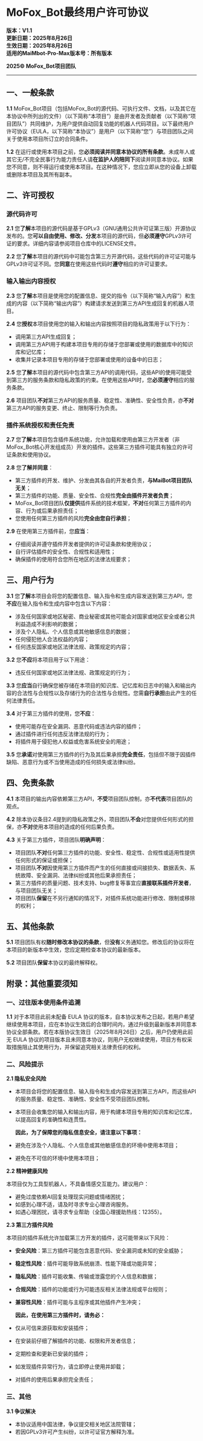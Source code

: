# **MoFox_Bot最终用户许可协议**  
**版本：V1.1**  
**更新日期：2025年8月26日**  
**生效日期：2025年8月26日**  
**适用的MaiMbot-Pro-Max版本号：所有版本**   

**2025© MoFox_Bot项目团队**

---

## 一、一般条款

**1.1** MoFox_Bot项目（包括MoFox_Bot的源代码、可执行文件、文档，以及其它在本协议中所列出的文件）（以下简称“本项目”）是由开发者及贡献者（以下简称“项目团队”）共同维护，为用户提供自动回复功能的机器人代码项目。以下最终用户许可协议（EULA，以下简称“本协议”）是用户（以下简称“您”）与项目团队之间关于使用本项目所订立的合同条件。

**1.2** 在运行或使用本项目之前，您**必须阅读并同意本协议的所有条款**。未成年人或其它无/不完全民事行为能力责任人请**在监护人的陪同下**阅读并同意本协议。如果您不同意，则不得运行或使用本项目。在这种情况下，您应立即从您的设备上卸载或删除本项目及其所有副本。


## 二、许可授权

### 源代码许可
**2.1** 您**了解**本项目的源代码是基于GPLv3（GNU通用公共许可证第三版）开源协议发布的。您**可以自由使用、修改、分发**本项目的源代码，但**必须遵守**GPLv3许可证的要求。详细内容请参阅项目仓库中的LICENSE文件。

**2.2** 您**了解**本项目的源代码中可能包含第三方开源代码，这些代码的许可证可能与GPLv3许可证不同。您**同意**在使用这些代码时**遵守**相应的许可证要求。


### 输入输出内容授权

**2.3** 您**了解**本项目是使用您的配置信息、提交的指令（以下简称“输入内容”）和生成的内容（以下简称“输出内容”）构建请求发送到第三方API生成回复的机器人项目。

**2.4** 您**授权**本项目使用您的输入和输出内容按照项目的隐私政策用于以下行为：
   - 调用第三方API生成回复；
   - 调用第三方API用于构建本项目专用的存储于您部署或使用的数据库中的知识库和记忆库；
   - 收集并记录本项目专用的存储于您部署或使用的设备中的日志；

**2.5** 您**了解**本项目的源代码中包含第三方API的调用代码，这些API的使用可能受到第三方的服务条款和隐私政策的约束。在使用这些API时，您**必须遵守**相应的服务条款。

**2.6** 项目团队**不对**第三方API的服务质量、稳定性、准确性、安全性负责，亦**不对**第三方API的服务变更、终止、限制等行为负责。


### 插件系统授权和责任免责

**2.7** 您**了解**本项目包含插件系统功能，允许加载和使用由第三方开发者（非MoFox_Bot核心开发组成员）开发的插件。这些第三方插件可能具有独立的许可证条款和使用协议。

**2.8** 您**了解并同意**：
   - 第三方插件的开发、维护、分发由其各自的开发者负责，**与MaiBot项目团队无关**；
   - 第三方插件的功能、质量、安全性、合规性**完全由插件开发者负责**；
   - MoFox_Bot项目团队**仅提供**插件系统的技术框架，**不对**任何第三方插件的内容、行为或后果承担责任；
   - 您使用任何第三方插件的风险**完全由您自行承担**；

**2.9** 在使用第三方插件前，您**应当**：
   - 仔细阅读并遵守插件开发者提供的许可证条款和使用协议；
   - 自行评估插件的安全性、合规性和适用性；
   - 确保插件的使用符合您所在地区的法律法规要求；


## 三、用户行为

**3.1** 您**了解**本项目会将您的配置信息、输入指令和生成内容发送到第三方API，您**不应**在输入指令和生成内容中包含以下内容：
   - 涉及任何国家或地区秘密、商业秘密或其他可能会对国家或地区安全或者公共利益造成不利影响的数据；
   - 涉及个人隐私、个人信息或其他敏感信息的数据；
   - 任何侵犯他人合法权益的内容；
   - 任何违反国家或地区法律法规、政策规定的内容；

**3.2** 您**不应**将本项目用于以下用途：
  - 违反任何国家或地区法律法规、政策规定的行为；

**3.3** 您**应当**自行确保您被存储在本项目的知识库、记忆库和日志中的输入和输出内容的合法性与合规性以及存储行为的合法性与合规性。您需**自行承担**由此产生的任何法律责任。

**3.4** 对于第三方插件的使用，您**不应**：
   - 使用可能存在安全漏洞、恶意代码或违法内容的插件；
   - 通过插件进行任何违反法律法规的行为；
   - 将插件用于侵犯他人权益或危害系统安全的用途；

**3.5** 您**承诺**对使用第三方插件的行为及其后果承担**完全责任**，包括但不限于因插件缺陷、恶意行为或不当使用造成的任何损失或法律纠纷。



## 四、免责条款

**4.1** 本项目的输出内容依赖第三方API，**不受**项目团队控制，亦**不代表**项目团队的观点。

**4.2** 除本协议条目2.4提到的隐私政策之外，项目团队**不会**对您提供任何形式的担保，亦**不对**使用本项目的造成的任何后果负责。

**4.3** 关于第三方插件，项目团队**明确声明**：
   - 项目团队**不对**任何第三方插件的功能、安全性、稳定性、合规性或适用性提供任何形式的保证或担保；
   - 项目团队**不对**因使用第三方插件而产生的任何直接或间接损失、数据丢失、系统故障、安全漏洞、法律纠纷或其他后果承担责任；
   - 第三方插件的质量问题、技术支持、bug修复等事宜应**直接联系插件开发者**，与项目团队无关；
   - 项目团队**保留**在不另行通知的情况下，对插件系统功能进行修改、限制或移除的权利；

## 五、其他条款

**5.1** 项目团队有权**随时修改本协议的条款**，但**没有**义务通知您。修改后的协议将在本项目的新版本中生效，您应定期检查本协议的最新版本。

**5.2** 项目团队**保留**本协议的最终解释权。


## 附录：其他重要须知

### 一、过往版本使用条件追溯

**1.1** 对于本项目此前未配备 EULA 协议的版本，自本协议发布之日起，若用户希望继续使用本项目，应在本协议生效后的合理时间内，通过升级到最新版本并同意本协议全部条款。若在本版协议生效日（2025年8月26日）之后，用户仍使用此前无 EULA 协议的项目版本且未同意本协议，则用户无权继续使用，项目方有权采取措施阻止其使用行为，并保留追究相关法律责任的权利。


### 二、风险提示

**2.1 隐私安全风险** 

   - 本项目会将您的配置信息、输入指令和生成内容发送到第三方API，而这些API的服务质量、稳定性、准确性、安全性不受项目团队控制。
   - 本项目会收集您的输入和输出内容，用于构建本项目专用的知识库和记忆库，以提高回复的准确性和连贯性。

      **因此，为了保障您的隐私信息安全，请注意以下事项：**

   - 避免在涉及个人隐私、个人信息或其他敏感信息的环境中使用本项目；
   - 避免在不可信的环境中使用本项目；

**2.2 精神健康风险** 

本项目仅为工具型机器人，不具备情感交互能力。建议用户：
   - 避免过度依赖AI回复处理现实问题或情绪困扰；  
   - 如感到心理不适，请及时寻求专业心理咨询服务。 
   - 如遇心理困扰，请寻求专业帮助（全国心理援助热线：12355）。   

**2.3 第三方插件风险**

本项目的插件系统允许加载第三方开发的插件，这可能带来以下风险：
   - **安全风险**：第三方插件可能包含恶意代码、安全漏洞或未知的安全威胁；
   - **稳定性风险**：插件可能导致系统崩溃、性能下降或功能异常；
   - **隐私风险**：插件可能收集、传输或泄露您的个人信息和数据；
   - **合规风险**：插件的功能或行为可能违反相关法律法规或平台规则；
   - **兼容性风险**：插件可能与主程序或其他插件产生冲突；

      **因此，在使用第三方插件时，请务必：**

   - 仅从可信来源获取和安装插件；
   - 在安装前仔细了解插件的功能、权限和开发者信息；
   - 定期检查和更新已安装的插件；
   - 如发现插件异常行为，请立即停止使用并卸载；
   - 对插件的使用后果承担完全责任；   

### 三、其他
**3.1 争议解决**
   - 本协议适用中国法律，争议提交相关地区法院管辖；  
   - 若因GPLv3许可产生纠纷，以许可证官方解释为准。  
